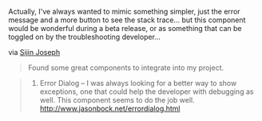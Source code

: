 Actually, I've always wanted to mimic something simpler, just the error message and a more button to see the stack trace... but this component would be wonderful during a beta release, or as something that can be toggled on by the troubleshooting developer...

via [Sijin Joseph](http://weblogs.asp.net/sjoseph/archive/2004/02/13/72341.aspx)

> Found some great components to integrate into my project.

>

> 1. Error Dialog – I was always looking for a better way to show exceptions, one that could help the developer with debugging as well. This component seems to do the job well. <http://www.jasonbock.net/errordialog.html>